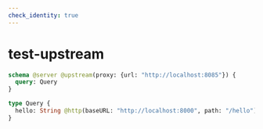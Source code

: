 ```yaml
---
check_identity: true
---
```


# test-upstream

```graphql @server
schema @server @upstream(proxy: {url: "http://localhost:8085"}) {
  query: Query
}

type Query {
  hello: String @http(baseURL: "http://localhost:8000", path: "/hello")
}
```
